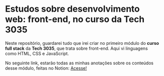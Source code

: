 # Estudos sobre desenvolvimento web: front-end, no curso da Tech 3035
Neste repositório, guardarei tudo que irei criar no primeiro módulo do **curso full stack** da **Tech 3035**, que trata sobre front-end. Aqui vi linguagens como HTML, CSS e JavaScript.

No seguinte link, estarão todas as minhas anotações sobre os conteúdos desse módulo, feitas no Notion:
[Acesse!](https://www.notion.so/27f76e350a698003bae1e891cd55c156?v=27f76e350a6980d88c53000cc4671d11&source=copy_link)
